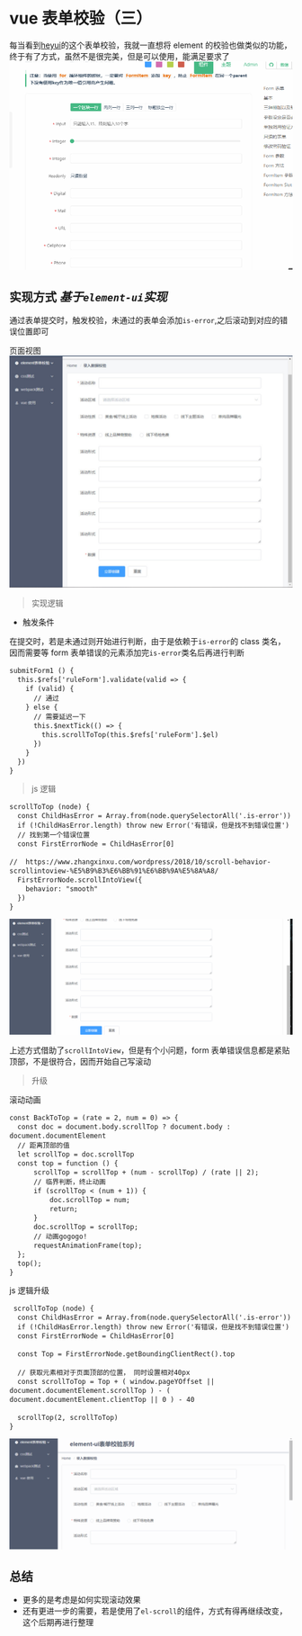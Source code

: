 # vue 表单校验（三）

每当看到[heyui](https://www.heyui.top/component/form/form)的这个表单校验，我就一直想将 element 的校验也做类似的功能，终于有了方式，虽然不是很完美，但是可以使用，能满足要求了
![heyui](./../images/validate/heyui.gif)

## 实现方式 _基于`element-ui`实现_

通过表单提交时，触发校验，未通过的表单会添加`is-error`,之后滚动到对应的错误位置即可

页面视图
![页面视图](./../images/validate/element1.jpg)

> 实现逻辑

- 触发条件

在提交时，若是未通过则开始进行判断，由于是依赖于`is-error`的 class 类名，因而需要等 form 表单错误的元素添加完`is-error`类名后再进行判断

```
submitForm1 () {
  this.$refs['ruleForm'].validate(valid => {
    if (valid) {
      // 通过
    } else {
      // 需要延迟一下
      this.$nextTick(() => {
        this.scrollToTop(this.$refs['ruleForm'].$el)
      })
    }
  })
}
```

> js 逻辑

```
scrollToTop (node) {
  const ChildHasError = Array.from(node.querySelectorAll('.is-error'))
  if (!ChildHasError.length) throw new Error('有错误，但是找不到错误位置')
  // 找到第一个错误位置
  const FirstErrorNode = ChildHasError[0]

//  https://www.zhangxinxu.com/wordpress/2018/10/scroll-behavior-scrollintoview-%E5%B9%B3%E6%BB%91%E6%BB%9A%E5%8A%A8/
  FirstErrorNode.scrollIntoView({
    behavior: "smooth"
  })
}
```

![效果](./../images/validate/element2.gif)

上述方式借助了`scrollIntoView`，但是有个小问题，form 表单错误信息都是紧贴顶部，不是很符合，因而开始自己写滚动

> 升级

滚动动画

```
const BackToTop = (rate = 2, num = 0) => {
  const doc = document.body.scrollTop ? document.body : document.documentElement
  // 距离顶部的值
  let scrollTop = doc.scrollTop
  const top = function () {
      scrollTop = scrollTop + (num - scrollTop) / (rate || 2);
      // 临界判断，终止动画
      if (scrollTop < (num + 1)) {
          doc.scrollTop = num;
          return;
      }
      doc.scrollTop = scrollTop;
      // 动画gogogo!
      requestAnimationFrame(top);
  };
  top();
}
```

js 逻辑升级

```
 scrollToTop (node) {
  const ChildHasError = Array.from(node.querySelectorAll('.is-error'))
  if (!ChildHasError.length) throw new Error('有错误，但是找不到错误位置')
  const FirstErrorNode = ChildHasError[0]

  const Top = FirstErrorNode.getBoundingClientRect().top

  // 获取元素相对于页面顶部的位置， 同时设置相对40px
  const scrollToTop = Top + ( window.pageYOffset || document.documentElement.scrollTop ) - ( document.documentElement.clientTop || 0 ) - 40

  scrollTop(2, scrollToTop)
}
```

![效果图](./../images/validate/element3.gif)

## 总结

- 更多的是考虑是如何实现滚动效果
- 还有更进一步的需要，若是使用了`el-scroll`的组件，方式有得再继续改变，这个后期再进行整理
